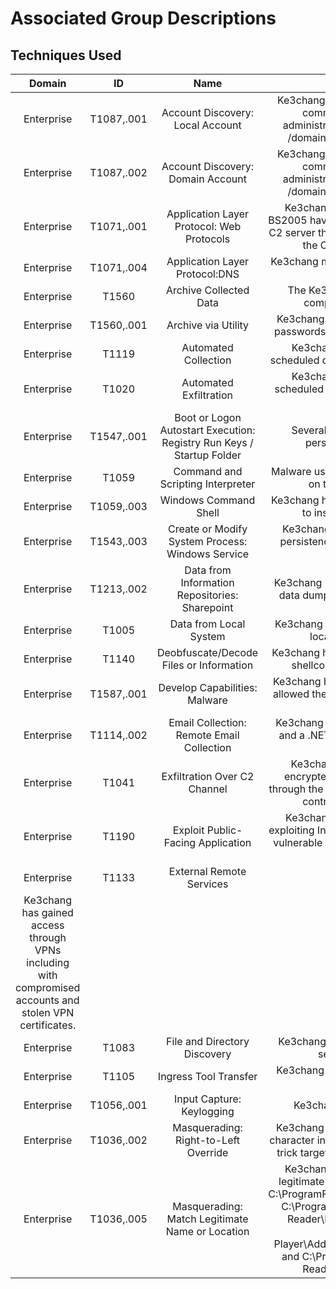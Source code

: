 # Associated Group Descriptions
## Techniques Used
| Domain | ID | Name  | Use |
|:------:|:--:|:-----:|:---:|
|Enterprise|T1087,.001|Account Discovery: Local Account|Ke3chang performs account discovery using commands such as net localgroup administrators and net group "REDACTED" /domain on specific permissions groups.|
|Enterprise|T1087,.002|Account Discovery: Domain Account|Ke3chang performs account discovery using commands such as net localgroup administrators and net group "REDACTED" /domain on specific permissions groups.|
Enterprise|T1071,.001|Application Layer Protocol: Web Protocols|Ke3chang malware including RoyalCli and BS2005 have communicated over HTTP with the C2 server through Internet Explorer (IE) by using the COM interface IWebBrowser2.|
Enterprise|T1071,.004|Application Layer Protocol:DNS|Ke3chang malware RoyalDNS has used DNS for C2.|
|Enterprise|T1560|Archive Collected Data|The Ke3chang group has been known to compress data before exfiltration.|
|Enterprise|T1560,.001|Archive via Utility|Ke3chang is known to use 7Zip and RAR with passwords to encrypt data prior to exfiltration.|
|Enterprise|T1119|Automated Collection|Ke3chang has performed frequent and scheduled data collection from victim networks.|
|Enterprise|T1020|Automated Exfiltration|Ke3chang has performed frequent and scheduled data exfiltration from compromised networks.|
|Enterprise|T1547,.001|Boot or Logon Autostart Execution: Registry Run Keys / Startup Folder|Several Ke3chang backdoors achieved persistence by adding a Run key.|
|Enterprise|T1059|Command and Scripting Interpreter|Malware used by Ke3chang can run commands on the command-line interface.|
|Enterprise|T1059,.003|Windows Command Shell|Ke3chang has used batch scripts in its malware to install persistence mechanisms.|
|Enterprise|T1543,.003|Create or Modify System Process: Windows Service|Ke3chang backdoor RoyalDNS established persistence through adding a service called Nwsapagent.|
|Enterprise|T1213,.002|Data from Information Repositories: Sharepoint|Ke3chang used a SharePoint enumeration and data dumping tool known as spwebmember.|
|Enterprise|T1005|Data from Local System|Ke3chang gathered information and files from local directories for exfiltration.|
|Enterprise|T1140|Deobfuscate/Decode Files or Information|Ke3chang has deobfuscated Base64-encoded shellcode strings prior to loading them.|
|Enterprise|T1587,.001|Develop Capabilities: Malware|Ke3chang has developed custom malware that allowed them to maintain persistence on victim networks.|
|Enterprise|T1114,.002|Email Collection: Remote Email Collection|Ke3chang has used compromised credentials and a .NET tool to dump data from Microsoft Exchange mailboxes.|
|Enterprise	|T1041|Exfiltration Over C2 Channel|Ke3chang transferred compressed and encrypted RAR files containing exfiltration through the established backdoor command and control channel during operations.|
|Enterprise	|T1190|Exploit Public-Facing Application|Ke3chang has compromised networks by exploiting Internet-facing applications, including vulnerable Microsoft Exchange and SharePoint servers.|
|Enterprise|T1133|External Remote Services|
Ke3chang has gained access through VPNs including with compromised accounts and stolen VPN certificates.|
|Enterprise|T1083|File and Directory Discovery|Ke3chang uses command-line interaction to search files and directories.|
|Enterprise|T1105|Ingress Tool Transfer|Ke3chang has used tools to download files to compromised machines.|
|Enterprise|T1056,.001|Input Capture: Keylogging|Ke3chang has used keyloggers.[2][4]
|Enterprise|T1036,.002|Masquerading: Right-to-Left Override|Ke3chang has used the right-to-left override character in spearphishing attachment names to trick targets into executing .scr and .exe files.|
|Enterprise|T1036,.005|Masquerading: Match Legitimate Name or Location|Ke3chang has dropped their malware into legitimate installed software paths including: C:\ProgramFiles\Realtek\Audio\HDA\AERTSr.exe, C:\Program Files (x86)\Foxit Software\Foxit Reader\FoxitRdr64.exe, C:\Program Files (x86)\Adobe\Flash Player\AddIns\airappinstaller\airappinstall.exe, and C:\Program Files (x86)\Adobe\Acrobat Reader DC\Reader\AcroRd64.exe.|

